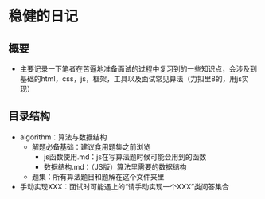 
# 稳健的日记

## 概要

- 主要记录一下笔者在苦逼地准备面试的过程中复习到的一些知识点，会涉及到基础的html，css，js，框架，工具以及面试常见算法（力扣里8的，用js实现）

## 目录结构

- algorithm：算法与数据结构
  - 解题必备基础：建议食用题集之前浏览
    - js函数使用.md：js在写算法题时候可能会用到的函数
    - 数据结构.md：（JS版）算法里需要的数据结构
  - 题集：所有算法题目和题解在这个文件夹里
- 手动实现XXX：面试时可能遇上的“请手动实现一个XXX”类问答集合
